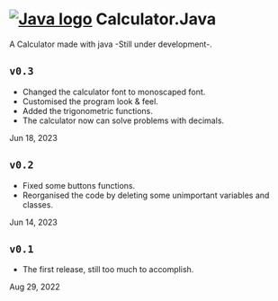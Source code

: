 # [![Java logo](https://github.com/iAhmadGad/Calculator.Java/blob/main/imgs/java-logo.png)]() Calculator.Java
A Calculator made with java -Still under development-.
## `v0.3`
- Changed the calculator font to monoscaped font.
- Customised the program look & feel.
- Added the trigonometric functions.
- The calculator now can solve problems with decimals.

Jun 18, 2023
## `v0.2`
- Fixed some buttons functions.
- Reorganised the code by deleting some unimportant variables and classes.

 Jun 14, 2023
## `v0.1`
- The first release, still too much to accomplish.

Aug 29, 2022

